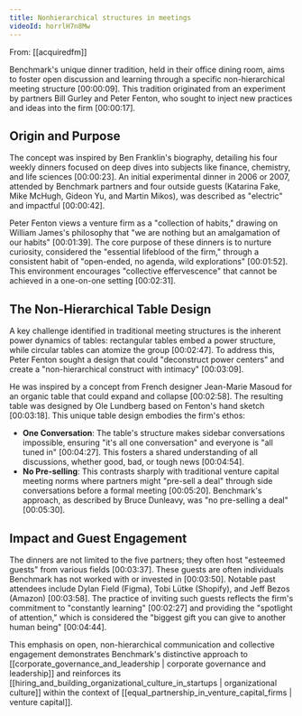 ```yaml
---
title: Nonhierarchical structures in meetings
videoId: horrlH7n8Mw
---
```


From: [[acquiredfm]] <br/> 

Benchmark's unique dinner tradition, held in their office dining room, aims to foster open discussion and learning through a specific non-hierarchical meeting structure <a class="yt-timestamp" data-t="00:00:09">[00:00:09]</a>. This tradition originated from an experiment by partners Bill Gurley and Peter Fenton, who sought to inject new practices and ideas into the firm <a class="yt-timestamp" data-t="00:00:17">[00:00:17]</a>.

## Origin and Purpose

The concept was inspired by Ben Franklin's biography, detailing his four weekly dinners focused on deep dives into subjects like finance, chemistry, and life sciences <a class="yt-timestamp" data-t="00:00:23">[00:00:23]</a>. An initial experimental dinner in 2006 or 2007, attended by Benchmark partners and four outside guests (Katarina Fake, Mike McHugh, Gideon Yu, and Martin Mikos), was described as "electric" and impactful <a class="yt-timestamp" data-t="00:00:42">[00:00:42]</a>.

Peter Fenton views a venture firm as a "collection of habits," drawing on William James's philosophy that "we are nothing but an amalgamation of our habits" <a class="yt-timestamp" data-t="00:01:39">[00:01:39]</a>. The core purpose of these dinners is to nurture curiosity, considered the "essential lifeblood of the firm," through a consistent habit of "open-ended, no agenda, wild explorations" <a class="yt-timestamp" data-t="00:01:52">[00:01:52]</a>. This environment encourages "collective effervescence" that cannot be achieved in a one-on-one setting <a class="yt-timestamp" data-t="00:02:31">[00:02:31]</a>.

## The Non-Hierarchical Table Design

A key challenge identified in traditional meeting structures is the inherent power dynamics of tables: rectangular tables embed a power structure, while circular tables can atomize the group <a class="yt-timestamp" data-t="00:02:47">[00:02:47]</a>. To address this, Peter Fenton sought a design that could "deconstruct power centers" and create a "non-hierarchical construct with intimacy" <a class="yt-timestamp" data-t="00:03:09">[00:03:09]</a>.

He was inspired by a concept from French designer Jean-Marie Masoud for an organic table that could expand and collapse <a class="yt-timestamp" data-t="00:02:58">[00:02:58]</a>. The resulting table was designed by Ole Lundberg based on Fenton's hand sketch <a class="yt-timestamp" data-t="00:03:18">[00:03:18]</a>. This unique table design embodies the firm's ethos:

*   **One Conversation**: The table's structure makes sidebar conversations impossible, ensuring "it's all one conversation" and everyone is "all tuned in" <a class="yt-timestamp" data-t="00:04:27">[00:04:27]</a>. This fosters a shared understanding of all discussions, whether good, bad, or tough news <a class="yt-timestamp" data-t="00:04:54">[00:04:54]</a>.
*   **No Pre-selling**: This contrasts sharply with traditional venture capital meeting norms where partners might "pre-sell a deal" through side conversations before a formal meeting <a class="yt-timestamp" data-t="00:05:20">[00:05:20]</a>. Benchmark's approach, as described by Bruce Dunleavy, was "no pre-selling a deal" <a class="yt-timestamp" data-t="00:05:30">[00:05:30]</a>.

## Impact and Guest Engagement

The dinners are not limited to the five partners; they often host "esteemed guests" from various fields <a class="yt-timestamp" data-t="00:03:37">[00:03:37]</a>. These guests are often individuals Benchmark has not worked with or invested in <a class="yt-timestamp" data-t="00:03:50">[00:03:50]</a>. Notable past attendees include Dylan Field (Figma), Tobi Lütke (Shopify), and Jeff Bezos (Amazon) <a class="yt-timestamp" data-t="00:03:58">[00:03:58]</a>. The practice of inviting such guests reflects the firm's commitment to "constantly learning" <a class="yt-timestamp" data-t="00:02:27">[00:02:27]</a> and providing the "spotlight of attention," which is considered the "biggest gift you can give to another human being" <a class="yt-timestamp" data-t="00:04:44">[00:04:44]</a>.

This emphasis on open, non-hierarchical communication and collective engagement demonstrates Benchmark's distinctive approach to [[corporate_governance_and_leadership | corporate governance and leadership]] and reinforces its [[hiring_and_building_organizational_culture_in_startups | organizational culture]] within the context of [[equal_partnership_in_venture_capital_firms | venture capital]].